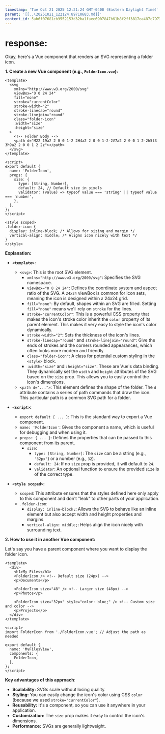 ```yaml
---
timestamp: 'Tue Oct 21 2025 12:21:24 GMT-0400 (Eastern Daylight Time)'
parent: '[[..\20251021_122124.89710683.md]]'
content_id: 5ab6f07681cb9552153d32ba1faec6907847b61b8f2ff3817ca487c7973e0d46
---
```


# response:

Okay, here's a Vue component that renders an SVG representing a folder icon.

**1. Create a new Vue component (e.g., `FolderIcon.vue`):**

```vue
<template>
  <svg
    xmlns="http://www.w3.org/2000/svg"
    viewBox="0 0 24 24"
    fill="none"
    stroke="currentColor"
    stroke-width="2"
    stroke-linecap="round"
    stroke-linejoin="round"
    class="folder-icon"
    :width="size"
    :height="size"
  >
    <!-- Folder Body -->
    <path d="M22 19a2 2 0 0 1-2 2H4a2 2 0 0 1-2-2V7a2 2 0 0 1 2-2h5l3 3h9a2 2 0 0 1 2 2z"></path>
  </svg>
</template>

<script>
export default {
  name: 'FolderIcon',
  props: {
    size: {
      type: [String, Number],
      default: 24, // Default size in pixels
      validator: (value) => typeof value === 'string' || typeof value === 'number',
    },
  },
};
</script>

<style scoped>
.folder-icon {
  display: inline-block; /* Allows for sizing and margin */
  vertical-align: middle; /* Aligns icon nicely with text */
}
</style>
```

**Explanation:**

* **`<template>`:**
  * `<svg>`: This is the root SVG element.
    * `xmlns="http://www.w3.org/2000/svg"`:  Specifies the SVG namespace.
    * `viewBox="0 0 24 24"`: Defines the coordinate system and aspect ratio of the SVG.  A `24x24` viewBox is common for icon sets, meaning the icon is designed within a 24x24 grid.
    * `fill="none"`:  By default, shapes within an SVG are filled. Setting `fill="none"` means we'll rely on `stroke` for the lines.
    * `stroke="currentColor"`: This is a powerful CSS property that makes the icon's stroke color inherit the `color` property of its parent element. This makes it very easy to style the icon's color dynamically.
    * `stroke-width="2"`: Sets the thickness of the icon's lines.
    * `stroke-linecap="round"` and `stroke-linejoin="round"`:  Give the ends of strokes and the corners rounded appearances, which often looks more modern and friendly.
    * `class="folder-icon"`:  A class for potential custom styling in the `<style>` block.
    * `:width="size"` and `:height="size"`:  These are Vue's data binding. They dynamically set the `width` and `height` attributes of the SVG based on the `size` prop. This allows you to easily control the icon's dimensions.
  * `<path d="...">`: This element defines the shape of the folder. The `d` attribute contains a series of path commands that draw the icon. This particular path is a common SVG path for a folder.

* **`<script>`:**
  * `export default { ... }`: This is the standard way to export a Vue component.
  * `name: 'FolderIcon'`:  Gives the component a name, which is useful for debugging and when using it.
  * `props: { ... }`: Defines the properties that can be passed to this component from its parent.
    * `size`:
      * `type: [String, Number]`:  The `size` can be a string (e.g., `"32px"`) or a number (e.g., `32`).
      * `default: 24`: If no `size` prop is provided, it will default to `24`.
      * `validator`:  An optional function to ensure the provided `size` is of the correct type.

* **`<style scoped>`:**
  * `scoped`: This attribute ensures that the styles defined here only apply to this component and don't "leak" to other parts of your application.
  * `.folder-icon`:
    * `display: inline-block;`:  Allows the SVG to behave like an inline element but also accept width and height properties and margins.
    * `vertical-align: middle;`:  Helps align the icon nicely with surrounding text.

**2. How to use it in another Vue component:**

Let's say you have a parent component where you want to display the folder icon.

```vue
<template>
  <div>
    <h1>My Files</h1>
    <FolderIcon /> <!-- Default size (24px) -->
    <p>Documents</p>

    <FolderIcon size="48" /> <!-- Larger size (48px) -->
    <p>Photos</p>

    <FolderIcon size="32px" style="color: blue;" /> <!-- Custom size and color -->
    <p>Projects</p>
  </div>
</template>

<script>
import FolderIcon from './FolderIcon.vue'; // Adjust the path as needed

export default {
  name: 'MyFilesView',
  components: {
    FolderIcon,
  },
};
</script>
```

**Key advantages of this approach:**

* **Scalability:** SVGs scale without losing quality.
* **Styling:** You can easily change the icon's color using CSS `color` (because we used `stroke="currentColor"`).
* **Reusability:** It's a component, so you can use it anywhere in your application.
* **Customization:** The `size` prop makes it easy to control the icon's dimensions.
* **Performance:** SVGs are generally lightweight.
